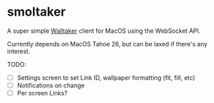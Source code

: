 # smoltaker

A super simple [Walltaker](https://walltaker.joi.how/) client for MacOS using the WebSocket API.

Currently depends on MacOS Tahoe 26, but can be laxed if there's any interest.

TODO:
- [ ]  Settings screen to set Link ID, wallpaper formatting (fit, fill, etc)
- [ ]  Notifications on change
- [ ]  Per screen Links?
